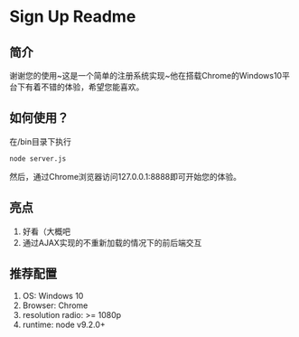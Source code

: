 # Sign Up Readme

## 简介

谢谢您的使用~这是一个简单的注册系统实现~他在搭载Chrome的Windows10平台下有着不错的体验，希望您能喜欢。

## 如何使用？

在/bin目录下执行

```shell
node server.js
```

然后，通过Chrome浏览器访问127.0.0.1:8888即可开始您的体验。

## 亮点

1. 好看（大概吧
1. 通过AJAX实现的不重新加载的情况下的前后端交互

## 推荐配置

1. OS: Windows 10
1. Browser: Chrome
1. resolution radio: >= 1080p
1. runtime: node v9.2.0+